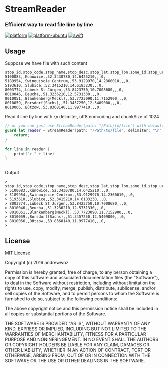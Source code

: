 # StreamReader
### Efficient way to read file line by line
[![platform](https://img.shields.io/badge/platform-osx%20%7C%20ios%20%7C%20watchos%20%7C%20tvos%20-lightgrey.svg)]()
[![platform-ubuntu](https://img.shields.io/badge/platform-ubuntu-lightgrey.svg)]()
[![swift](https://img.shields.io/badge/swift-3.0.1-yellow.svg)]()


## Usage

Suppose we have file with such content
```
stop_id,stop_code,stop_name,stop_desc,stop_lat,stop_lon,zone_id,stop_url,location_type,parent_station
5100083,,Kunowice,,52.3430780,14.6425210,,,0,
5189954,,Swinoujscie Centrum,,53.9129970,14.2360010,,,0,
5193610,,Slubice,,52.3415210,14.6183230,,,0,
8003774,,Lübeck St Jürgen,,53.8423750,10.7008680,,,0,
8010046,,Beucha,,51.3236210,12.5731330,,,0,
8010051,,Blankenberg(Meckl),,53.7723090,11.7152900,,,0,
8010059,,Borsdorf(Sachs),,51.3457250,12.5409000,,,0,
8010066,,Bützow,,53.8368140,11.9977410,,,0,

```

Read it line by line with `\n` delimiter, utf8 endcoding and chunkSize of 1024

```swift
// or you can just use StreamReader(path: "/Path/to/file") with default delimiter (\n), encoding (.utf8) and chunkSize (2048)
guard let reader = StreamReader(path: "/Path/to/file", delimiter: "\n", encoding: .utf8, chunkSize: 1024) else {
    return;
}
    
for line in reader {
    print("> " + line)
}
 
```

Output

```
> stop_id,stop_code,stop_name,stop_desc,stop_lat,stop_lon,zone_id,stop_url,location_type,parent_station
>                                                                                                       5100083,,Kunowice,,52.3430780,14.6425210,,,0,
>                                                                                                                                                     5189954,,Swinoujscie Centrum,,53.9129970,14.2360010,,,0,
>                                                                                                                                                                                                              5193610,,Slubice,,52.3415210,14.6183230,,,0,
>                                                                                                                                                                                                                                                           8003774,,Lübeck St Jürgen,,53.8423750,10.7008680,,,0,
>                                                                                                                                                                                                                                                                                                                   8010046,,Beucha,,51.3236210,12.5731330,,,0,
>                                                                                                                                                                                                                                                                                                                                                               8010051,,Blankenberg(Meckl),,53.7723090,11.7152900,,,0,
>                                                                                                                                                                                                                                                                                                                                                                                                                       8010059,,Borsdorf(Sachs),,51.3457250,12.5409000,,,0,
>                                                                                                                                                                                                                                                                                                                                                                                                                                                                            8010066,,Bützow,,53.8368140,11.9977410,,,0,
>                                                                                                                                                                                                                                                                                                                                                                                                                                                                                                                         
```
License
-----
[MIT License](http://opensource.org/licenses/MIT)

Copyright (c) 2016 andrewwoz

Permission is hereby granted, free of charge, to any person obtaining a copy
of this software and associated documentation files (the "Software"), to deal
in the Software without restriction, including without limitation the rights
to use, copy, modify, merge, publish, distribute, sublicense, and/or sell
copies of the Software, and to permit persons to whom the Software is
furnished to do so, subject to the following conditions:

The above copyright notice and this permission notice shall be included in all
copies or substantial portions of the Software.

THE SOFTWARE IS PROVIDED "AS IS", WITHOUT WARRANTY OF ANY KIND, EXPRESS OR
IMPLIED, INCLUDING BUT NOT LIMITED TO THE WARRANTIES OF MERCHANTABILITY,
FITNESS FOR A PARTICULAR PURPOSE AND NONINFRINGEMENT. IN NO EVENT SHALL THE
AUTHORS OR COPYRIGHT HOLDERS BE LIABLE FOR ANY CLAIM, DAMAGES OR OTHER
LIABILITY, WHETHER IN AN ACTION OF CONTRACT, TORT OR OTHERWISE, ARISING FROM,
OUT OF OR IN CONNECTION WITH THE SOFTWARE OR THE USE OR OTHER DEALINGS IN THE
SOFTWARE.

